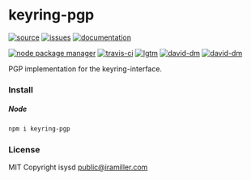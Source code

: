# keyring-pgp

[![source](https://img.shields.io/badge/source-bitbucket-blue.svg)](https://bitbucket.org/guld/tech-js-node_modules-keyring-pgp) [![issues](https://img.shields.io/badge/issues-bitbucket-yellow.svg)](https://bitbucket.org/guld/tech-js-node_modules-keyring-pgp/issues) [![documentation](https://img.shields.io/badge/docs-guld.tech-green.svg)](https://guld.tech/lib/keyring-pgp.html)

[![node package manager](https://img.shields.io/npm/v/keyring-pgp.svg)](https://www.npmjs.com/package/keyring-pgp) [![travis-ci](https://travis-ci.org/guldcoin/tech-js-node_modules-keyring-pgp.svg)](https://travis-ci.org/guldcoin/tech-js-node_modules-keyring-pgp?branch=guld) [![lgtm](https://img.shields.io/lgtm/grade/javascript/b/guld/tech-js-node_modules-keyring-pgp.svg?logo=lgtm&logoWidth=18)](https://lgtm.com/projects/b/guld/tech-js-node_modules-keyring-pgp/context:javascript) [![david-dm](https://david-dm.org/guldcoin/tech-js-node_modules-keyring-pgp/status.svg)](https://david-dm.org/guldcoin/tech-js-node_modules-keyring-pgp) [![david-dm](https://david-dm.org/guldcoin/tech-js-node_modules-keyring-pgp/dev-status.svg)](https://david-dm.org/guldcoin/tech-js-node_modules-keyring-pgp?type=dev)

PGP implementation for the keyring-interface.

### Install

##### Node

```sh
npm i keyring-pgp
```


### License

MIT Copyright isysd <public@iramiller.com>
